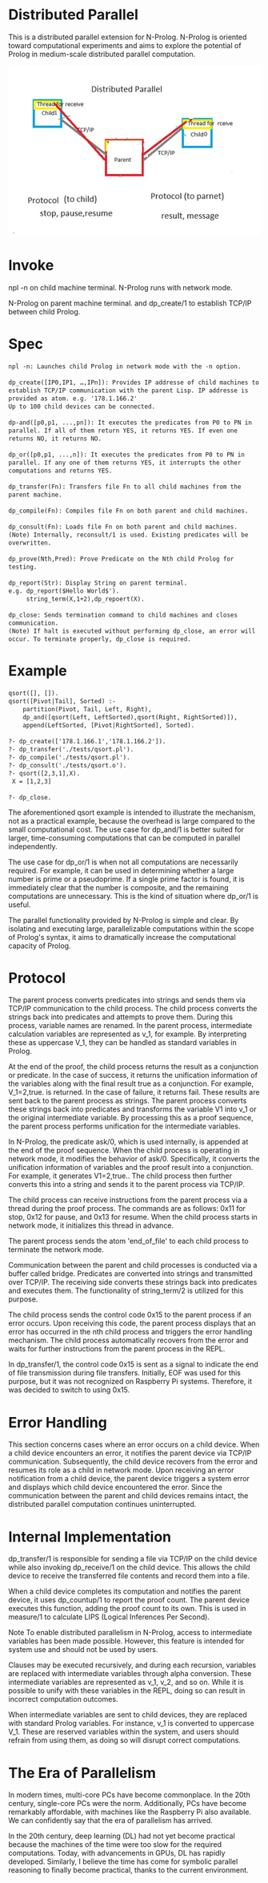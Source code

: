 # Distributed Parallel
This is a distributed parallel extension for N-Prolog. N-Prolog is oriented toward computational experiments and aims to explore the potential of Prolog in medium-scale distributed parallel computation.

![DP](para1.png)

# Invoke

npl -n on child machine terminal. N-Prolog runs with network mode.

N-Prolog on parent machine terminal. and dp_create/1 to establish TCP/IP between child Prolog.

# Spec

    npl -n: Launches child Prolog in network mode with the -n option.

    dp_create([IP0,IP1, …,IPn]): Provides IP addresse of child machines to establish TCP/IP communication with the parent Lisp. IP addresse is provided as atom. e.g. '178.1.166.2'
    Up to 100 child devices can be connected.

    dp-and([p0,p1, ...,pn]): It executes the predicates from P0 to PN in parallel. If all of them return YES, it returns YES. If even one returns NO, it returns NO.

    dp_or([p0,p1, ...,n]): It executes the predicates from P0 to PN in parallel. If any one of them returns YES, it interrupts the other computations and returns YES.

    dp_transfer(Fn): Transfers file Fn to all child machines from the parent machine.

    dp_compile(Fn): Compiles file Fn on both parent and child machines.

    dp_consult(Fn): Loads file Fn on both parent and child machines.
    (Note) Internally, reconsult/1 is used. Existing predicates will be overwritten.

    dp_prove(Nth,Pred): Prove Predicate on the Nth child Prolog for testing.

    dp_report(Str): Display String on parent terminal.
    e.g. dp_report($Hello World$').
         string_term(X,1+2),dp_repoert(X).

    dp_close: Sends termination command to child machines and closes communication.
    (Note) If halt is executed without performing dp_close, an error will occur. To terminate properly, dp_close is required.

# Example

```
qsort([], []). 
qsort([Pivot|Tail], Sorted) :-
    partition(Pivot, Tail, Left, Right),
    dp_and([qsort(Left, LeftSorted),qsort(Right, RightSorted)]),   
    append(LeftSorted, [Pivot|RightSorted], Sorted). 

?- dp_create(['178.1.166.1','178.1.166.2']).
?- dp_transfer('./tests/qsort.pl').
?- dp_compile('./tests/qsort.pl').
?- dp_consult('./tests/qsort.o').
?- qsort([2,3,1],X).
 X = [1,2,3] 

?- dp_close.
```

The aforementioned qsort example is intended to illustrate the mechanism, not as a practical example, because the overhead is large compared to the small computational cost. The use case for dp_and/1 is better suited for larger, time-consuming computations that can be computed in parallel independently.

The use case for dp_or/1 is when not all computations are necessarily required. For example, it can be used in determining whether a large number is prime or a pseudoprime. If a single prime factor is found, it is immediately clear that the number is composite, and the remaining computations are unnecessary. This is the kind of situation where dp_or/1 is useful.

The parallel functionality provided by N-Prolog is simple and clear. By isolating and executing large, parallelizable computations within the scope of Prolog's syntax, it aims to dramatically increase the computational capacity of Prolog.

# Protocol
The parent process converts predicates into strings and sends them via TCP/IP communication to the child process. The child process converts the strings back into predicates and attempts to prove them. During this process, variable names are renamed. In the parent process, intermediate calculation variables are represented as v_1, for example. By interpreting these as uppercase V_1, they can be handled as standard variables in Prolog.

At the end of the proof, the child process returns the result as a conjunction or predicate. In the case of success, it returns the unification information of the variables along with the final result true as a conjunction. For example, V_1=2,true. is returned. In the case of failure, it returns fail. These results are sent back to the parent process as strings. The parent process converts these strings back into predicates and transforms the variable V1 into v_1 or the original intermediate variable. By processing this as a proof sequence, the parent process performs unification for the intermediate variables.

In N-Prolog, the predicate ask/0, which is used internally, is appended at the end of the proof sequence. When the child process is operating in network mode, it modifies the behavior of ask/0. Specifically, it converts the unification information of variables and the proof result into a conjunction. For example, it generates V1=2,true.. The child process then further converts this into a string and sends it to the parent process via TCP/IP.

The child process can receive instructions from the parent process via a thread during the proof process. The commands are as follows: 0x11 for stop, 0x12 for pause, and 0x13 for resume. When the child process starts in network mode, it initializes this thread in advance.

The parent process sends the atom 'end_of_file' to each child process to terminate the network mode.

Communication between the parent and child processes is conducted via a buffer called bridge. Predicates are converted into strings and transmitted over TCP/IP. The receiving side converts these strings back into predicates and executes them. The functionality of string_term/2 is utilized for this purpose.

The child process sends the control code 0x15 to the parent process if an error occurs. Upon receiving this code, the parent process displays that an error has occurred in the nth child process and triggers the error handling mechanism. The child process automatically recovers from the error and waits for further instructions from the parent process in the REPL.

In dp_transfer/1, the control code 0x15 is sent as a signal to indicate the end of file transmission during file transfers. Initially, EOF was used for this purpose, but it was not recognized on Raspberry Pi systems. Therefore, it was decided to switch to using 0x15.

# Error Handling
This section concerns cases where an error occurs on a child device. When a child device encounters an error, it notifies the parent device via TCP/IP communication. Subsequently, the child device recovers from the error and resumes its role as a child in network mode. Upon receiving an error notification from a child device, the parent device triggers a system error and displays which child device encountered the error. Since the communication between the parent and child devices remains intact, the distributed parallel computation continues uninterrupted.

# Internal Implementation
dp_transfer/1 is responsible for sending a file via TCP/IP on the child device while also invoking dp_receive/1 on the child device. This allows the child device to receive the transferred file contents and record them into a file.

When a child device completes its computation and notifies the parent device, it uses dp_countup/1 to report the proof count. The parent device executes this function, adding the proof count to its own. This is used in measure/1 to calculate LIPS (Logical Inferences Per Second).

Note
To enable distributed parallelism in N-Prolog, access to intermediate variables has been made possible. However, this feature is intended for system use and should not be used by users.

Clauses may be executed recursively, and during each recursion, variables are replaced with intermediate variables through alpha conversion. These intermediate variables are represented as v_1, v_2, and so on. While it is possible to unify with these variables in the REPL, doing so can result in incorrect computation outcomes.

When intermediate variables are sent to child devices, they are replaced with standard Prolog variables. For instance, v_1 is converted to uppercase V_1. These are reserved variables within the system, and users should refrain from using them, as doing so will disrupt correct computations.



# The Era of Parallelism
In modern times, multi-core PCs have become commonplace. In the 20th century, single-core PCs were the norm. Additionally, PCs have become remarkably affordable, with machines like the Raspberry Pi also available. We can confidently say that the era of parallelism has arrived.

In the 20th century, deep learning (DL) had not yet become practical because the machines of the time were too slow for the required computations. Today, with advancements in GPUs, DL has rapidly developed. Similarly, I believe the time has come for symbolic parallel reasoning to finally become practical, thanks to the current environment.